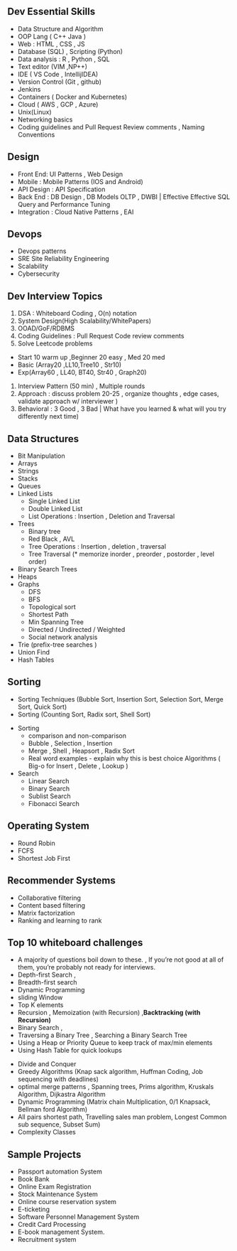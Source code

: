 ## Dev Essential Skills
* Data Structure and Algorithm 
* OOP Lang ( C++ Java )
* Web : HTML , CSS , JS 
* Database (SQL) , Scripting (Python) 
* Data analysis : R , Python , SQL
* Text editor (VIM ,NP++) 
* IDE ( VS Code , IntellijIDEA) 
* Version Control (Git , github)
* Jenkins
* Containers ( Docker and Kubernetes) 
* Cloud ( AWS , GCP , Azure)
* Unix(Linux)
* Networking basics
* Coding guidelines and Pull Request Review comments  , Naming Conventions

## Design
* Front End: UI Patterns , Web Design  
* Mobile : Mobile Patterns (IOS and Android)
* API Design : API Specification
* Back End : DB Design , DB Models OLTP , DWBI | Effective Effective SQL Query and Performance Tuning
* Integration : Cloud  Native Patterns , EAI

## Devops
* Devops patterns
* SRE Site Reliability Engineering
* Scalability
* Cybersecurity

## Dev Interview Topics
1. DSA : Whiteboard Coding , O(n) notation
1. System Design(High Scalability/WhitePapers)
1. OOAD/GoF/RDBMS
1. Coding Guidelines : Pull Request Code review comments 
1. Solve Leetcode problems
  * Start 10 warm up ,Beginner 20 easy , Med 20 med
  * Basic (Array20 ,LL10,Tree10 , Str10) 
  * Exp(Array60 , LL40, BT40, Str40 , Graph20)
1. Interview Pattern (50 min) , Multiple rounds
1. Approach : discuss problem  20-25 , organize thoughts , edge cases, validate approach w/ interviewer )
1. Behavioral : 3 Good , 3 Bad | What have you learned & what will you try differently next time)


## Data Structures
* Bit Manipulation
* Arrays
* Strings 
* Stacks
* Queues
* Linked Lists
  * Single Linked List
  * Double Linked List
  * List Operations : Insertion , Deletion and Traversal
* Trees
  * Binary tree 
  * Red Black  , AVL 
  * Tree Operations : Insertion , deletion , traversal
  * Tree Traversal (* memorize inorder , preorder , postorder , level order)
* Binary Search Trees
* Heaps
* Graphs
  * DFS
  * BFS
  * Topological sort
  * Shortest Path
  * Min Spanning Tree
  * Directed / Undirected / Weighted
  * Social network analysis 
* Trie (prefix-tree searches )
* Union Find
* Hash Tables

## Sorting
- Sorting Techniques (Bubble Sort, Insertion Sort, Selection Sort, Merge Sort, Quick Sort)
- Sorting (Counting Sort, Radix sort, Shell Sort)
* Sorting
  * comparison and non-comparison
  * Bubble , Selection ,  Insertion
  * Merge , Shell , Heapsort , Radix Sort 
  * Real word examples - explain why this is best choice Algorithms ( Big-o for Insert , Delete , Lookup )
* Search
  * Linear Search
  * Binary Search
  * Sublist Search
  * Fibonacci Search

## Operating System
* Round Robin
* FCFS
* Shortest Job First

## Recommender Systems
* Collaborative filtering
* Content based filtering
* Matrix factorization 
* Ranking and learning to rank

 ## Top 10 whiteboard challenges
* A majority of questions boil down to these. , If you’re not good at all of them, you’re probably not ready for interviews.
* Depth-first Search ,
* Breadth-first search
* Dynamic Programming
* sliding Window
* Top K elements
* Recursion ,  Memoization (with Recursion) ,**Backtracking (with Recursion)**
* Binary Search ,
* Traversing a Binary Tree , Searching a Binary Search Tree
* Using a Heap or Priority Queue to keep track of max/min elements
* Using Hash Table for quick lookups
- Divide and Conquer
- Greedy Algorithms (Knap sack algorithm, Huffman Coding, Job sequencing with deadlines) 
- optimal merge patterns , Spanning trees, Prims algorithm, Kruskals Algorithm, Dijkastra Algorithm
- Dynamic Programming (Matrix chain Multiplication, 0/1 Knapsack, Bellman ford Algorithm)
- All pairs shortest path, Travelling sales man problem, Longest Common sub sequence, Subset Sum)
- Complexity Classes


## Sample Projects
* Passport automation System
* Book Bank
* Online Exam Registration
* Stock Maintenance System
* Online course reservation system
* E-ticketing
* Software Personnel Management System
* Credit Card Processing
* E-book management System.
* Recruitment system
